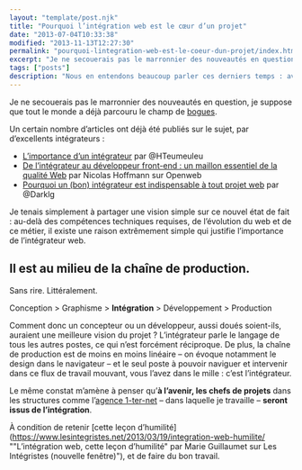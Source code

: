 ```yaml
---
layout: "template/post.njk"
title: "Pourquoi l’intégration web est le cœur d’un projet"
date: "2013-07-04T10:33:38"
modified: "2013-11-13T12:27:30"
permalink: "pourquoi-lintegration-web-est-le-coeur-dun-projet/index.html"
excerpt: "Je ne secouerais pas le marronnier des nouveautés en question, je suppose que tout le monde a déjà parcouru le champ de bogues. Un certain nombre d’articles ont déjà été publiés sur le sujet, par d’excellents intégrateurs : L’importance d’un intégrateur&nbsp;par @HTeumeuleu De l’intégrateur au développeur front-end&nbsp;: un maillon essentiel de la qualité Web&nbsp;par Nicolas […]"
tags: ["posts"]
description: "Nous en entendons beaucoup parler ces derniers temps : avec l'arrivée de nouvelles technologies et de nouvelles pratiques, les choix relatifs à l'intégration ont de plus en plus d'impact sur le bon déroulement d'un projet web - ainsi que sur son budget."
---
```

Je ne secouerais pas le marronnier des nouveautés en question, je suppose que tout le monde a déjà parcouru le champ de [bogues](https://www.linternaute.com/dictionnaire/fr/definition/bogue/ "Définition de bogue (nouvelle fenêtre)").

Un certain nombre d’articles ont déjà été publiés sur le sujet, par d’excellents intégrateurs :

* [L’importance d’un intégrateur](https://www.hteumeuleu.fr/l-importance-d-un-integrateur/ "L’importance d’un intégrateur (nouvelle fenêtre)")&nbsp;par @HTeumeuleu
* [De l’intégrateur au développeur front-end&nbsp;: un maillon essentiel de la qualité Web](https://openweb.eu.org/articles/integrateur-au-developpeur-front-end-un-maillon-essentiel-qualite-web "De l’intégrateur au développeur front-end&nbsp;: un maillon essentiel de la qualité Web (nouvelle fenêtre)")&nbsp;par Nicolas Hoffmann&nbsp;sur Openweb
* [Pourquoi un (bon) intégrateur est indispensable à tout projet web](https://darklg.me/2013/06/pourquoi-un-bon-integrateur-est-indispensable-a-tout-projet-web/ "Pourquoi un (bon) intégrateur est indispensable à tout projet web (nouvelle fenêtre)")&nbsp;par @Darklg

Je tenais simplement à partager une vision simple sur ce nouvel état de fait : au-delà des compétences techniques requises, de l’évolution du web et de ce métier, il existe une raison extrêmement simple qui justifie l’importance de l’intégrateur web.

## Il est au milieu de la chaîne de production.

Sans rire. Littéralement.

Conception > Graphisme > **Intégration** > Développement > Production

Comment donc un concepteur ou un développeur, aussi doués soient-ils, auraient une meilleure vision du projet ? L’intégrateur parle le langage de tous les autres postes, ce qui n’est forcément réciproque. De plus, la chaîne de production est de moins en moins linéaire – on évoque notamment le design dans le navigateur – et le seul poste à pouvoir naviguer et intervenir dans ce flux de travail mouvant, vous l’avez dans le mille : c’est l’intégrateur.

Le même constat m’amène à penser qu’**à l’avenir, les chefs de projets** dans les structures comme l’[agence 1-ter-net](https://www.1-ter-net.com "Création de site internet à Nantes (nouvelle fenêtre)") – dans laquelle je travaille – **seront issus de l’intégration**.

À condition de retenir [cette leçon d’humilité](https://www.lesintegristes.net/2013/03/19/integration-web-humilite/ ""L’intégration web, cette leçon d’humilité" par Marie Guillaumet sur Les Intégristes (nouvelle fenêtre)"), et de faire du bon travail.
